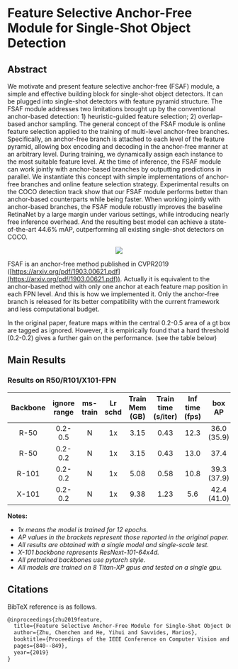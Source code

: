 # Feature Selective Anchor-Free Module for Single-Shot Object Detection

## Abstract

<!-- [ABSTRACT] -->

We motivate and present feature selective anchor-free (FSAF) module, a simple and effective building block for single-shot object detectors. It can be plugged into single-shot detectors with feature pyramid structure. The FSAF module addresses two limitations brought up by the conventional anchor-based detection: 1) heuristic-guided feature selection; 2) overlap-based anchor sampling. The general concept of the FSAF module is online feature selection applied to the training of multi-level anchor-free branches. Specifically, an anchor-free branch is attached to each level of the feature pyramid, allowing box encoding and decoding in the anchor-free manner at an arbitrary level. During training, we dynamically assign each instance to the most suitable feature level. At the time of inference, the FSAF module can work jointly with anchor-based branches by outputting predictions in parallel. We instantiate this concept with simple implementations of anchor-free branches and online feature selection strategy. Experimental results on the COCO detection track show that our FSAF module performs better than anchor-based counterparts while being faster. When working jointly with anchor-based branches, the FSAF module robustly improves the baseline RetinaNet by a large margin under various settings, while introducing nearly free inference overhead. And the resulting best model can achieve a state-of-the-art 44.6% mAP, outperforming all existing single-shot detectors on COCO. 

<!-- [IMAGE] -->
<div align=center>
<img src="https://user-images.githubusercontent.com/40661020/143887228-c790b542-c0f7-4113-8597-12250c50fe8f.png"/>
</div>

<!-- [PAPER_TITLE: Feature Selective Anchor-Free Module for Single-Shot Object Detection] -->
<!-- [PAPER_URL: https://arxiv.org/abs/1903.00621] -->

<!-- [ALGORITHM] -->

FSAF is an anchor-free method published in CVPR2019 ([https://arxiv.org/pdf/1903.00621.pdf](https://arxiv.org/pdf/1903.00621.pdf)).
Actually it is equivalent to the anchor-based method with only one anchor at each feature map position in each FPN level.
And this is how we implemented it.
Only the anchor-free branch is released for its better compatibility with the current framework and less computational budget.

In the original paper, feature maps within the central 0.2-0.5 area of a gt box are tagged as ignored. However,
it is empirically found that a hard threshold (0.2-0.2) gives a further gain on the performance. (see the table below)

## Main Results

### Results on R50/R101/X101-FPN

| Backbone | ignore range | ms-train | Lr schd | Train Mem (GB) | Train time (s/iter) | Inf time (fps) |   box AP    |                                                   Config                                                    |                                                                                                                                                                      Download                                                                                                                                                                       |
| :------: | :----------: | :------: | :-----: | :------------: | :-----------------: | :------------: | :---------: | :---------------------------------------------------------------------------------------------------------: | :-------------------------------------------------------------------------------------------------------------------------------------------------------------------------------------------------------------------------------------------------------------------------------------------------------------------------------------------------: |
|   R-50   |   0.2-0.5    |    N     |   1x    |      3.15      |        0.43         |      12.3      | 36.0 (35.9) |                                                                                                             | [model](https://download.openmmlab.com/mmdetection/v2.0/fsaf/fsaf_pscale0.2_nscale0.5_r50_fpn_1x_coco/fsaf_pscale0.2_nscale0.5_r50_fpn_1x_coco_20200715-b555b0e0.pth) &#124; [log](https://download.openmmlab.com/mmdetection/v2.0/fsaf/fsaf_pscale0.2_nscale0.5_r50_fpn_1x_coco/fsaf_pscale0.2_nscale0.5_r50_fpn_1x_coco_20200715_094657.log.json) |
|   R-50   |   0.2-0.2    |    N     |   1x    |      3.15      |        0.43         |      13.0      |    37.4     |    [config](https://github.com/open-mmlab/mmdetection/tree/master/configs/fsaf/fsaf_r50_fpn_1x_coco.py)     |                                             [model](https://download.openmmlab.com/mmdetection/v2.0/fsaf/fsaf_r50_fpn_1x_coco/fsaf_r50_fpn_1x_coco-94ccc51f.pth) &#124; [log](https://download.openmmlab.com/mmdetection/v2.0/fsaf/fsaf_r50_fpn_1x_coco/fsaf_r50_fpn_1x_coco_20200428_072327.log.json)                                              |
|  R-101   |   0.2-0.2    |    N     |   1x    |      5.08      |        0.58         |      10.8      | 39.3 (37.9) |    [config](https://github.com/open-mmlab/mmdetection/tree/master/configs/fsaf/fsaf_r101_fpn_1x_coco.py)    |                                           [model](https://download.openmmlab.com/mmdetection/v2.0/fsaf/fsaf_r101_fpn_1x_coco/fsaf_r101_fpn_1x_coco-9e71098f.pth) &#124; [log](https://download.openmmlab.com/mmdetection/v2.0/fsaf/fsaf_r101_fpn_1x_coco/fsaf_r101_fpn_1x_coco_20200428_160348.log.json)                                            |
|  X-101   |   0.2-0.2    |    N     |   1x    |      9.38      |        1.23         |      5.6       | 42.4 (41.0) | [config](https://github.com/open-mmlab/mmdetection/tree/master/configs/fsaf/fsaf_x101_64x4d_fpn_1x_coco.py) |                               [model](https://download.openmmlab.com/mmdetection/v2.0/fsaf/fsaf_x101_64x4d_fpn_1x_coco/fsaf_x101_64x4d_fpn_1x_coco-e3f6e6fd.pth) &#124; [log](https://download.openmmlab.com/mmdetection/v2.0/fsaf/fsaf_x101_64x4d_fpn_1x_coco/fsaf_x101_64x4d_fpn_1x_coco_20200428_160424.log.json)                                |

**Notes:**

- *1x means the model is trained for 12 epochs.*
- *AP values in the brackets represent those reported in the original paper.*
- *All results are obtained with a single model and single-scale test.*
- *X-101 backbone represents ResNext-101-64x4d.*
- *All pretrained backbones use pytorch style.*
- *All models are trained on 8 Titan-XP gpus and tested on a single gpu.*

## Citations

BibTeX reference is as follows.

```latex
@inproceedings{zhu2019feature,
  title={Feature Selective Anchor-Free Module for Single-Shot Object Detection},
  author={Zhu, Chenchen and He, Yihui and Savvides, Marios},
  booktitle={Proceedings of the IEEE Conference on Computer Vision and Pattern Recognition},
  pages={840--849},
  year={2019}
}
```
